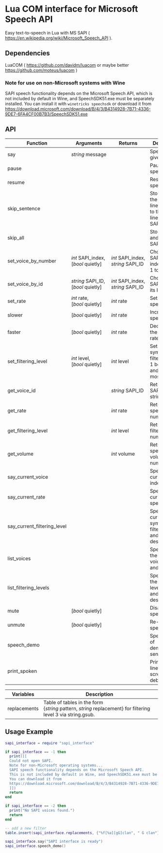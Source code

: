 # Lua COM interface for Microsoft Speech API

Easy text-to-speech in Lua with MS SAPI ( https://en.wikipedia.org/wiki/Microsoft_Speech_API ).

## Dependencies

LuaCOM ( https://github.com/davidm/luacom or maybe better https://github.com/moteus/luacom )

### Note for use on non-Microsoft systems with Wine

SAPI speech functionality depends on the Microsoft Speech API, which is not included by default in Wine, and SpeechSDK51.exe must be separately installed.
You can install it with `winetricks speechsdk` or download it from https://download.microsoft.com/download/B/4/3/B4314928-7B71-4336-9DE7-6FA4CF00B7B3/SpeechSDK51.exe

## API

| Function | Arguments | Returns | Description |
| --- | --- | --- | --- |
| say | *string*&nbsp;message | | Speak the given string. |
| pause | | | Pause speaking. |
| resume | | | Resume speaking. |
| skip_sentence | | | Stop speaking the current line and move to the next line in the SAPI buffer. |
| skip_all | | | Stop speaking and clear the SAPI buffer. |
| set_voice_by_number | *int*&nbsp;SAPI_index, [*bool*&nbsp;quietly] | *int*&nbsp;SAPI_index, *string*&nbsp;SAPI_ID  | Choose the SAPI voice indexed from 1 to n |
| set_voice_by_id | *string*&nbsp;SAPI_ID, [*bool*&nbsp;quietly] | *int*&nbsp;SAPI_index, *string*&nbsp;SAPI_ID | Choose the SAPI voice by its ID. |
| set_rate | *int*&nbsp;rate, [*bool*&nbsp;quietly] | *int*&nbsp;rate | Set the speech rate. |
| slower | [*bool*&nbsp;quietly] | *int*&nbsp;rate | Increment the speech rate. |
| faster | [*bool*&nbsp;quietly] | *int*&nbsp;rate | Decrement the speech rate. |
| set_filtering_level | *int*&nbsp;level, [*bool*&nbsp;quietly] | *int*&nbsp;level | Set the symbol filtering level, 1 being least and 3 being most filtering. |
| get_voice_id | | *string*&nbsp;SAPI_ID | Return the SAPI voice ID string. |
| get_rate | | *int*&nbsp;rate | Return the speech rate number. |
| get_filtering_level | | *int*&nbsp;level | Return the filtering level number. |
| get_volume | | *int*&nbsp;volume | Return the speech volume number. |
| say_current_voice | | | Speaks the current voice index and ID. |
| say_current_rate | | | Speaks the current speech rate. |
| say_current_filtering_level | | | Speaks the current symbol filtering level and description. |
| list_voices | | | Speaks all of the available voices, index and ID. |
| list_filtering_levels | | | Speaks all of the filtering levels, index and description. |
| mute | [*bool*&nbsp;quietly] | | Disables speech. |
| unmute | [*bool*&nbsp;quietly] | | Re-enables speech. |
| speech_demo | | | Speaks a set of demonstration sentences. |
| print_spoken | | | Print spoken lines to the screen to aid debugging. |

| Variables | Description |
| --- | --- |
| replacements | Table of tables in the form {*string*&nbsp;pattern,&nbsp;*string*&nbsp;replacement} for filtering level 3 via string.gsub. |

## Usage Example

```lua
sapi_interface = require "sapi_interface"

if sapi_interface == -1 then
  print([[
  Could not open SAPI.
  Note for non-Microsoft operating systems...
  SAPI speech functionality depends on the Microsoft Speech API.
  This is not included by default in Wine, and SpeechSDK51.exe must be separately installed.
  You can download it from
  https://download.microsoft.com/download/B/4/3/B4314928-7B71-4336-9DE7-6FA4CF00B7B3/SpeechSDK51.exe
  ]])
  return
end

if sapi_interface == -2 then
  print("No SAPI voices found.")
  return
end

-- add a new filter
table.insert(sapi_interface.replacements, {"%f[%a][gG]clan", " G clan"})

sapi_interface.say("SAPI interface is ready")
sapi_interface.speech_demo()
```
